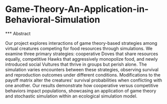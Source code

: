 # Game-Theory-An-Application-in-Behavioral-Simulation
*** Abstract

Our project explores interactions of game theory-based strategies among virtual creatures competing for food resources through simulations. We examine three primary strategies: cooperative Doves that share resources equally, competitive Hawks that aggressively monopolize food, and newly introduced social Vultures that thrive in groups but perish alone. The simulation varies encounters between these strategies, observing survival and reproduction outcomes under different conditions. Modifications to the payoff matrix alter the creatures' survival probabilities when conflicting with one another. Our results demonstrate how cooperative versus competitive behaviors impact populations, showcasing an application of game theory and stochastic simulation within an ecological simulation model.
